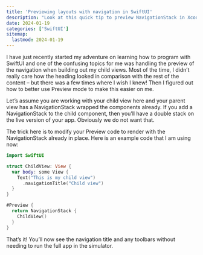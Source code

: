 ```yaml
---
title: 'Previewing layouts with navigation in SwiftUI'
description: "Look at this quick tip to preview NavigationStack in Xcode when develping your app in SwiftUI."
date: 2024-01-19
categories: ['SwiftUI']
sitemap:
  lastmod: 2024-01-19
---
```


I have just recently started my adventure on learning how to program with SwiftUI and one of the confusing topics for me was handling the preview of the navigation when building out my child views. Most of the time, I didn’t really care how the heading looked in comparison with the rest of the content – but there was a few times where I wish I knew! Then I figured out how to better use Preview mode to make this easier on me.

Let’s assume you are working with your child view here and your parent view has a NavigationStack wrapped the components already. If you add a NavigationStack to the child component, then you’ll have a double stack on the live version of your app. Obviously we do not want that.

The trick here is to modify your Preview code to render with the NavigationStack already in place. Here is an example code that I am using now:

```swift [ChildView.swift]
import SwiftUI

struct ChildView: View {
  var body: some View {
    Text("This is my child view")
      .navigationTitle("Child view")
  }
}

#Preview {
  return NavigationStack {
    ChildView()
  }
}
```

That’s it! You’ll now see the navigation title and any toolbars without needing to run the full app in the simulator.
